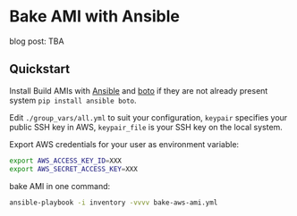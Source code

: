 # Bake AMI with Ansible

blog post: TBA  

## Quickstart

Install Build AMIs with [Ansible](http://www.ansible.com/) and [boto](https://github.com/boto/boto) if they are not already present system `pip install ansible boto`.

Edit `./group_vars/all.yml` to suit your configuration, `keypair` specifies your public SSH key in AWS, `keypair_file` is your SSH key on the local system.

Export AWS credentials for your user as environment variable:

```sh
export AWS_ACCESS_KEY_ID=XXX
export AWS_SECRET_ACCESS_KEY=XXX
```

bake AMI in one command:

```sh
ansible-playbook -i inventory -vvvv bake-aws-ami.yml
```
